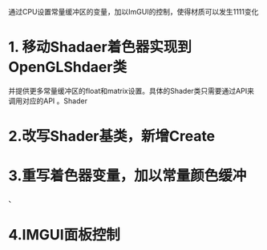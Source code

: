 
通过CPU设置常量缓冲区的变量，加以ImGUI的控制，使得材质可以发生1111变化
# 1. 移动Shadaer着色器实现到OpenGLShdaer类
并提供更多常量缓冲区的float和matrix设置。具体的Shader类只需要通过API来调用对应的API 。Shader


# 2.改写Shader基类，新增Create

# 3.重写着色器变量，加以常量颜色缓冲
、
# 4.IMGUI面板控制